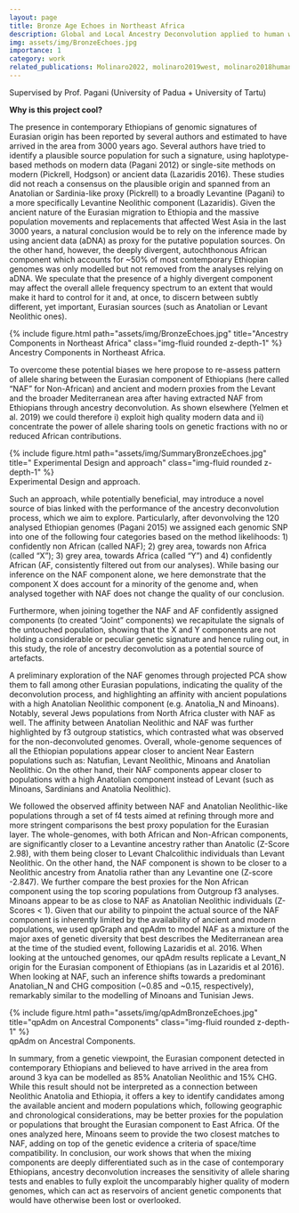 ```yaml
---
layout: page
title: Bronze Age Echoes in Northeast Africa
description: Global and Local Ancestry Deconvolution applied to human whole genome sequences from Northeast Africa
img: assets/img/BronzeEchoes.jpg
importance: 1
category: work
related_publications: Molinaro2022, molinaro2019west, molinaro2018human, Evolutionary Biology Course 2018
---
```


Supervised by Prof. Pagani (University of Padua + University of Tartu)

<b>Why is this project cool?</b> 
<html>
<head>
    <style>
        .highlight {
            border: 2px solid gray;
            padding: 5px;
            margin-bottom: 20px;
            display: inline-block; /* Adjust display property as per your layout requirements */
        }
    </style>
</head>
<body>

<div id="jsonParagraph"></div>

<script>
    const data = {
        "paragraph": "Our study delves into the genetic composition of Ethiopians, confirming that up to 50% of their DNA can be traced to an Eurasian component, which could potentially be linked to the enigmatic Sea People. Thanks to Local Ancestry deconvolution, we were able to study the genetic features of the Eurasian component specifically. This research sheds light on the intricate evolutionary history of Ethiopians and offers compelling insights into the historical migrations of this population. Our findings pave the way for further investigations into Ethiopia's genetic history, and highlight the importance of accounting for different ancestral components."
    };

    const div = document.getElementById("jsonParagraph");
    const span = document.createElement("span");
    span.textContent = data.paragraph;
    span.classList.add("highlight");
    div.appendChild(span);
</script>

</body>
</html>


The presence in contemporary Ethiopians of genomic signatures of Eurasian origin has been reported by several authors and estimated to have arrived in the area from 3000 years ago. Several authors have tried to identify a plausible source population for such a signature, using haplotype-based methods on modern data (Pagani 2012) or single-site methods on modern (Pickrell, Hodgson) or ancient data (Lazaridis 2016). These studies did not reach a consensus on the plausible origin and spanned from an Anatolian or Sardinia-like proxy (Pickrell) to a broadly Levantine (Pagani) to a more specifically Levantine Neolithic component (Lazaridis). Given the ancient nature of the Eurasian migration to Ethiopia and the massive population movements and replacements that affected West Asia in the last 3000 years, a natural conclusion would be to rely on the inference made by using ancient data (aDNA) as proxy for the putative population sources. On the other hand, however, the deeply divergent, autochthonous African component which accounts for ~50% of most contemporary Ethiopian genomes was only modelled but not removed from the analyses relying on aDNA. We speculate that the presence of a highly divergent component may affect the overall allele frequency spectrum to an extent that would make it hard to control for it and, at once, to discern between subtly different, yet important, Eurasian sources (such as Anatolian or Levant Neolithic ones).

<div class="row">
    <div class="col-sm mt-3 mt-md-0">
        {% include figure.html path="assets/img/BronzeEchoes.jpg" title="Ancestry Components in Northeast Africa" class="img-fluid rounded z-depth-1" %}
    </div>
</div>
<div class="caption">
    Ancestry Components in Northeast Africa.
</div>

To overcome these potential biases we here propose to re-assess pattern of allele sharing between the Eurasian component of Ethiopians (here called “NAF” for Non-African) and ancient and modern proxies from the Levant and the broader Mediterranean area after having extracted NAF from Ethiopians through ancestry deconvolution. As shown elsewhere (Yelmen et al. 2019) we could therefore i) exploit high quality modern data and ii) concentrate the power of allele sharing tools on genetic fractions with no or reduced African contributions. 


<div class="row">
    <div class="col-sm mt-3 mt-md-0">
        {% include figure.html path="assets/img/SummaryBronzeEchoes.jpg" title=" Experimental Design and approach" class="img-fluid rounded z-depth-1" %}
    </div>
</div>
<div class="caption">
    Experimental Design and approach.
</div>

Such an approach, while potentially beneficial, may introduce a novel source of bias linked with the performance of the ancestry deconvolution process, which we aim to explore. Particularly, after devonvolving the 120 analysed Ethiopian genomes (Pagani 2015) we assigned each genomic SNP into one of the following four categories based on the method likelihoods: 1) confidently non African (called NAF); 2) grey area, towards non Africa (called “X”); 3) grey area, towards Africa (called “Y”) and 4) confidently African (AF, consistently filtered out from our analyses). While basing our inference on the NAF component alone, we here demonstrate that the component X does account for a minority of the genome and, when analysed together with NAF does not change the quality of our conclusion. 

Furthermore, when joining together the NAF and AF confidently assigned components (to created “Joint” components) we recapitulate the signals of the untouched population, showing that the X and Y components are not holding a considerable or peculiar genetic signature and hence ruling out, in this study, the role of ancestry deconvolution as a potential source of artefacts. 
 
A preliminary exploration of the NAF genomes through projected PCA show them to fall among other Eurasian populations, indicating the quality of the deconvolution process, and highlighting an affinity with ancient populations with a high Anatolian Neolithic component (e.g. Anatolia_N and Minoans). Notably, several Jews populations from North Africa cluster with NAF as well.
The affinity between Anatolian Neolithic and NAF was further highlighted by f3 outgroup statistics, which contrasted what was observed for the non-deconvoluted genomes. Overall, whole-genome sequences of all the Ethiopian populations appear closer to ancient Near Eastern populations such as: Natufian, Levant Neolithic, Minoans and Anatolian Neolithic. On the other hand, their NAF components appear closer to populations with a high Anatolian component instead of Levant (such as Minoans, Sardinians and Anatolia Neolithic).
 
We followed the observed affinity between NAF and Anatolian Neolithic-like populations through a set of f4 tests aimed at refining through more and more stringent comparisons the best proxy population for the Eurasian layer. The whole-genomes, with both African and Non-African components, are significantly closer to a Levantine ancestry rather than Anatolic (Z-Score 2.98), with them being closer to Levant Chalcolithic individuals than Levant Neolithic. On the other hand, the NAF component is shown to be closer to a Neolithic ancestry from Anatolia rather than any Levantine one (Z-score -2.847). We further compare the best proxies for the Non African component using the top scoring populations from Outgroup f3 analyses. Minoans appear to be as close to NAF as Anatolian Neolithic individuals (Z-Scores < 1). 
Given that our ability to pinpoint the actual source of the NAF component is inherently limited by the availability of ancient and modern populations, we used qpGraph and qpAdm to model NAF as a mixture of the major axes of genetic diversity that best describes the Mediterranean area at the time of the studied event, following Lazaridis et al. 2016. When looking at the untouched genomes, our qpAdm results replicate a Levant_N origin for the Eurasian component of Ethiopians (as in Lazaridis et al 2016). When looking at NAF, such an inference shifts towards a predominant Anatolian_N and CHG composition (~0.85 and ~0.15, respectively), remarkably similar to the modelling of Minoans and Tunisian Jews.


<div class="row">
    <div class="col-sm mt-3 mt-md-0">
        {% include figure.html path="assets/img/qpAdmBronzeEchoes.jpg" title="qpAdm on Ancestral Components" class="img-fluid rounded z-depth-1" %}
    </div>
</div>
<div class="caption">
    qpAdm on Ancestral Components.
</div>



In summary, from a genetic viewpoint, the Eurasian component detected in contemporary Ethiopians and believed to have arrived in the area from around 3 kya can be modelled as 85% Anatolian Neolithic and 15% CHG. While this result should not be interpreted as a connection between Neolithic Anatolia and Ethiopia, it offers a key to identify candidates among the available ancient and modern populations which, following geographic and chronological considerations, may be better proxies for the population or populations that brought the Eurasian component to East Africa. Of the ones analyzed here, Minoans seem to provide the two closest matches to NAF, adding on top of the genetic evidence a criteria of space/time compatibility. In conclusion, our work shows that when the mixing components are deeply differentiated such as in the case of contemporary Ethiopians, ancestry deconvolution increases the sensitivity of allele sharing tests and enables to fully exploit the uncomparably higher quality of modern genomes, which can act as reservoirs of ancient genetic components that would have otherwise been lost or overlooked.
